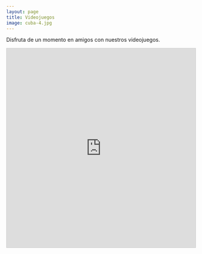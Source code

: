```yaml
---
layout: page
title: Videojuegos
image: cuba-4.jpg
---
```

Disfruta de un momento en amigos con nuestros videojuegos.
<iframe class="airtable-embed" src="https://airtable.com/embed/shrDmuBlfAPMKPxq1?backgroundColor=cyan" frameborder="0" onmousewheel="" width="100%" height="533" style="background: transparent; border: 1px solid #ccc;"></iframe>
